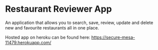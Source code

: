 # Restaurant Reviewer App

An application that allows you to search, save, review, update and delete new and favourite restaurants all in one place.

Hosted app on heroku can be found here: https://secure-mesa-11479.herokuapp.com/
